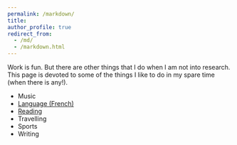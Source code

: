 ```yaml
---
permalink: /markdown/
title: 
author_profile: true
redirect_from: 
  - /md/
  - /markdown.html
---
```


Work is fun. But there are other things that I do when I am not into research. This page is devoted to some of the things I like to do in my spare time (when there is any!).

* Music
* <a href="/markdown/french.html">Language (French)</a>
* <a href="/markdown/Reading.html">Reading</a>
* Travelling
* Sports
* Writing
